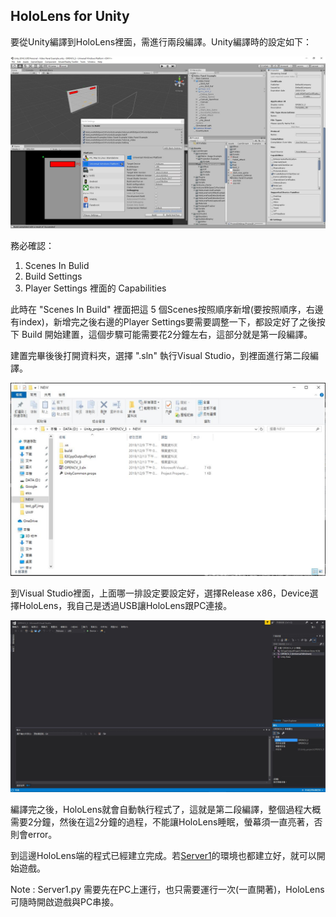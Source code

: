 ## HoloLens for Unity

要從Unity編譯到HoloLens裡面，需進行兩段編譯。Unity編譯時的設定如下：

![image](../etcs/Unity_Setting.JPG)

務必確認：
1. Scenes In Bulid
2. Build Settings
3. Player Settings 裡面的 Capabilities

此時在 "Scenes In Build" 裡面把這 5 個Scenes按照順序新增(要按照順序，右邊有index)，新增完之後右邊的Player Settings要需要調整一下，都設定好了之後按下 Build 開始建置，這個步驟可能需要花2分鐘左右，這部分就是第一段編譯。

建置完畢後後打開資料夾，選擇 ".sln" 執行Visual Studio，到裡面進行第二段編譯。

![image](../etcs/Second_Compile.JPG)

到Visual Studio裡面，上面哪一排設定要設定好，選擇Release x86，Device選擇HoloLens，我自己是透過USB讓HoloLens跟PC連接。

![image](../etcs/Second_Compile_VS.JPG)

編譯完之後，HoloLens就會自動執行程式了，這就是第二段編譯，整個過程大概需要2分鐘，然後在這2分鐘的過程，不能讓HoloLens睡眠，螢幕須一直亮著，否則會error。

到這邊HoloLens端的程式已經建立完成。若[Server1](../Server1/README.md)的環境也都建立好，就可以開始遊戲。

Note : Server1.py 需要先在PC上運行，也只需要運行一次(一直開著)，HoloLens可隨時開啟遊戲與PC串接。